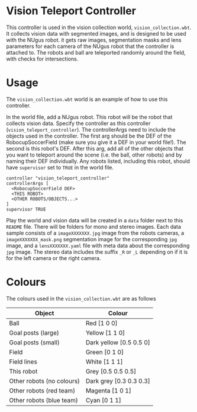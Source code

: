 # Vision Teleport Controller

This controller is used in the vision collection world, `vision_collection.wbt`. It collects vision data with segmented images, and is designed to be used with the NUgus robot. it gets raw images, segmentation masks and lens parameters for each camera of the NUgus robot that the controller is attached to. The robots and ball are teleported randomly around the field, with checks for intersections. 

# Usage

The `vision_collection.wbt` world is an example of how to use this controller.

In the world file, add a NUgus robot. This robot will be the robot that collects vision data. Specify the controller as this controller (`vision_teleport_controller`). The controllerArgs need to include the objects used in the controller. The first arg should be the DEF of the RobocupSoccerField (make sure you give it a DEF in your world file!). The second is this robot's DEF. After this arg, add all of the other objects that you want to teleport around the scene (i.e. the ball, other robots) and by naming their DEF individually. Any robots listed, including this robot, should have `supervisor` set to `TRUE` in the world file.

```vrml
controller "vision_teleport_controller"
controllerArgs [
  <RobocupSoccerField DEF>
  <THIS ROBOT>
  <OTHER ROBOTS/OBJECTS...>
]
supervisor TRUE
```

Play the world and vision data will be created in a `data` folder next to this `README` file. There will be folders for mono and stereo images. Each data sample consists of a `imageXXXXXXX.jpg` image from the robots cameras, a `imageXXXXXXX_mask.png` segmentation image for the corresponding `jpg` image, and a `lensXXXXXXX.yaml` file with meta data about the corresponding `jpg` image. The stereo data includes the suffix `_R` or `_L` depending on if it is for the left camera or the right camera.

# Colours

The colours used in the `vision_collection.wbt` are as follows

| Object                    | Colour                  |
| ------------------------- | ----------------------- |
| Ball                      | Red [1 0 0]             |
| Goal posts (large)        | Yellow [1 1 0]          |
| Goal posts (small)        | Dark yellow [0.5 0.5 0] |
| Field                     | Green [0 1 0]           |
| Field lines               | White [1 1 1]           |
| This robot                | Grey [0.5 0.5 0.5]      |
| Other robots (no colours) | Dark grey [0.3 0.3 0.3] |
| Other robots (red team)   | Magenta [1 0 1]         |
| Other robots (blue team)  | Cyan [0 1 1]            |

